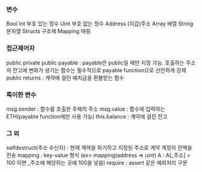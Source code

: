 ### 변수
Bool 
Int     부호 있는 정수 
Uint    부호 없는 정수 
Address (지갑)주소
Array   배열
String  문자열
Structs 구조체
Mapping 매핑


### 접근제어자
public
private
public payable : payable은 public일 때만 지정 가능. 호출하는 주소의 잔고에 변화가 생기는 함수는 필수적으로 payable function으로 선언하게 강제
public returns : 계약에 걸린 예치금을 환불받는 함수


### 특이한 변수
msg.sender : 함수를 호출한 주체의 주소
msg.value : 함수에 입력하는 ETH(payable function에만 사용 가능)
this.balance : 계약에 걸린 잔고

### 그 외
selfdestruct(주소 수신자) : 현재 계약을 파기하고 지정된 주소로 계약 계정의 잔액을 전송
mapping : key-value 형식 (ex> mapping(address => uint) A : A[_주소] = 100 이면 _주소에 해당하는 곳에 100을 넣음)
require : assert 같은 예외처리 구문
